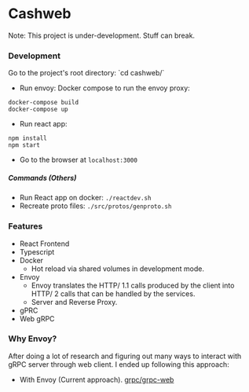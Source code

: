 <h1> Cashweb </h1>

Note: This project is under-development. Stuff can break.

<h3> Development </h3>
Go to the project's root directory: `cd cashweb/`

- Run envoy: Docker compose to run the envoy proxy:
```
docker-compose build
docker-compose up
```

- Run react app:
```
npm install
npm start
```

- Go to the browser at `localhost:3000`


<h5> Commands (Others) </h5>

- Run React app on docker: `./reactdev.sh`
- Recreate proto files: `./src/protos/genproto.sh`


<h3> Features </h3>

- React Frontend
- Typescript
- Docker
  - Hot reload via shared volumes in development mode.
- Envoy
  - Envoy translates the HTTP/ 1.1 calls produced by the client into HTTP/ 2 calls that can be handled by the services.
  - Server and Reverse Proxy.
- gPRC
- Web gRPC

<h3> Why Envoy? </h3>

After doing a lot of research and figuring out many ways to interact with gRPC server through web client. I ended up following this approach:

- With Envoy (Current approach). [grpc/grpc-web](https://github.com/grpc/grpc-web/tree/master/net/grpc/gateway/examples/helloworld#configure-the-proxy)
